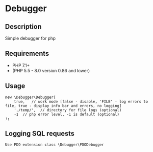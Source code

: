 # Debugger

## Description

Simple debugger for php

## Requirements

- PHP 7.1+
- (PHP 5.5 - 8.0 version 0.86 and lower)

## Usage

	new \Debugger\Debugger(
		true,	// work mode [false - disable, 'FILE' - log errors to file, true - display info bar and errors, no logging]
		'./temp/',	// directory for file logs (optional)
		-1	// php error level, -1 is default (optional)
	);

## Logging SQL requests

	Use PDO extension class \Debugger\PDODebugger

